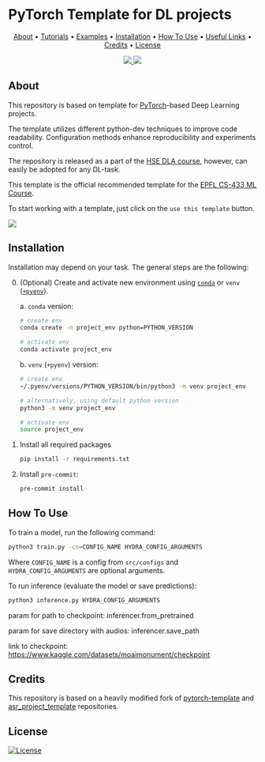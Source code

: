 # PyTorch Template for DL projects

<p align="center">
  <a href="#about">About</a> •
  <a href="#tutorials">Tutorials</a> •
  <a href="#examples">Examples</a> •
  <a href="#installation">Installation</a> •
  <a href="#how-to-use">How To Use</a> •
  <a href="#useful-links">Useful Links</a> •
  <a href="#credits">Credits</a> •
  <a href="#license">License</a>
</p>

<p align="center">
<a href="https://github.com/Blinorot/pytorch_project_template/generate">
  <img src="https://img.shields.io/badge/use%20this-template-green?logo=github">
</a>
<a href="https://github.com/Blinorot/pytorch_project_template/blob/main/LICENSE">
   <img src=https://img.shields.io/badge/license-MIT-blue.svg>
</a>
</p>

## About

This repository is based on template for [PyTorch](https://pytorch.org/)-based Deep Learning projects.

The template utilizes different python-dev techniques to improve code readability. Configuration methods enhance reproducibility and experiments control.

The repository is released as a part of the [HSE DLA course](https://github.com/markovka17/dla), however, can easily be adopted for any DL-task.

This template is the official recommended template for the [EPFL CS-433 ML Course](https://www.epfl.ch/labs/mlo/machine-learning-cs-433/).

To start working with a template, just click on the `use this template` button.

<a href="https://github.com/Blinorot/pytorch_project_template/generate">
  <img src="https://img.shields.io/badge/use%20this-template-green?logo=github">
</a>


## Installation

Installation may depend on your task. The general steps are the following:

0. (Optional) Create and activate new environment using [`conda`](https://conda.io/projects/conda/en/latest/user-guide/getting-started.html) or `venv` ([`+pyenv`](https://github.com/pyenv/pyenv)).

   a. `conda` version:

   ```bash
   # create env
   conda create -n project_env python=PYTHON_VERSION

   # activate env
   conda activate project_env
   ```

   b. `venv` (`+pyenv`) version:

   ```bash
   # create env
   ~/.pyenv/versions/PYTHON_VERSION/bin/python3 -m venv project_env

   # alternatively, using default python version
   python3 -m venv project_env

   # activate env
   source project_env
   ```

1. Install all required packages

   ```bash
   pip install -r requirements.txt
   ```

2. Install `pre-commit`:
   ```bash
   pre-commit install
   ```

## How To Use

To train a model, run the following command:

```bash
python3 train.py -cn=CONFIG_NAME HYDRA_CONFIG_ARGUMENTS
```

Where `CONFIG_NAME` is a config from `src/configs` and `HYDRA_CONFIG_ARGUMENTS` are optional arguments.

To run inference (evaluate the model or save predictions):

```bash
python3 inference.py HYDRA_CONFIG_ARGUMENTS
```

param for path to checkpoint: inferencer.from_pretrained

param for save directory with audios: inferencer.save_path

link to checkpoint: https://www.kaggle.com/datasets/moaimonument/checkpoint

## Credits

This repository is based on a heavily modified fork of [pytorch-template](https://github.com/victoresque/pytorch-template) and [asr_project_template](https://github.com/WrathOfGrapes/asr_project_template) repositories.

## License

[![License](https://img.shields.io/badge/license-MIT-blue.svg)](/LICENSE)
